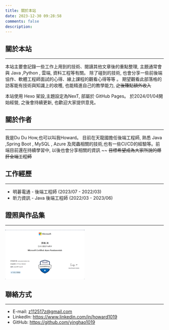```yaml
---
title: 關於本站
date: 2023-12-30 09:28:58
comments: false
description: 
---
```



## 關於本站
------
本站主要會記錄一些工作上用到的技術、閱讀其他文章後的重點整理, 主題通常會與 Java ,Python , 雲端, 資料工程等有關。
除了碰到的技術, 也會分享一些前後端協作、軟體工程師面試的心得、線上課程的觀看心得等等 。 
期望觀看此部落格的訪客能有技術與知識上的收穫, 也能精進自己的教學能力, ~~之後賺點額外收入~~

本站使用 Hexo 架設,主題設定為NexT, 部屬於 GitHub Pages。
於2024/01/04開始經營, 之後會持續更新, 也歡迎大家提供意見。


## 關於作者
------
我是Du Du How,也可以叫我Howard。 目前在天龍國擔任後端工程師, 熟悉 Java ,Spring Boot , MySQL , 
Azure 及爬蟲相關的技術,也有一些CI/CD的經驗等。前端目前還在持續學習中, 以後也會分享相關的資訊 ~~
~~目標希望成為大家所說的爆肝全端工程師~~



## 工作經歷
------
- 明碁電通 - 後端工程師 (2023/07 - 2022/03)
- 昕力資訊 - Java 後端工程師  (2022/03 - 2023/06)



## 證照與作品集
------
<img src="\images\about\azure-certificate.png" width = "50%" height = "50%" alt="azure-certificate" />



## 聯絡方式
------
- E-mail: z112517z@gmail.com
- LinkedIn: https://www.linkedin.com/in/howard1019
- GitHub: https://github.com/yinghao1019

